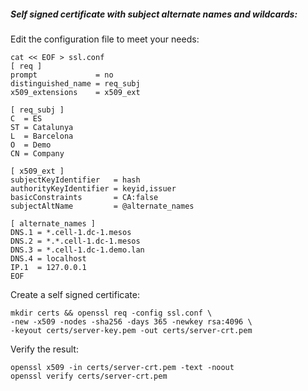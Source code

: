 ##### Self signed certificate with subject alternate names and wildcards:

Edit the configuration file to meet your needs:

```
cat << EOF > ssl.conf
[ req ]
prompt             = no
distinguished_name = req_subj
x509_extensions    = x509_ext

[ req_subj ]
C  = ES
ST = Catalunya
L  = Barcelona
O  = Demo
CN = Company

[ x509_ext ]
subjectKeyIdentifier   = hash
authorityKeyIdentifier = keyid,issuer
basicConstraints       = CA:false
subjectAltName         = @alternate_names

[ alternate_names ]
DNS.1 = *.cell-1.dc-1.mesos
DNS.2 = *.*.cell-1.dc-1.mesos
DNS.3 = *.cell-1.dc-1.demo.lan
DNS.4 = localhost
IP.1  = 127.0.0.1
EOF
```

Create a self signed certificate:
```
mkdir certs && openssl req -config ssl.conf \
-new -x509 -nodes -sha256 -days 365 -newkey rsa:4096 \
-keyout certs/server-key.pem -out certs/server-crt.pem
```

Verify the result:
```
openssl x509 -in certs/server-crt.pem -text -noout
openssl verify certs/server-crt.pem
```
